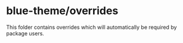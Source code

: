 # blue-theme/overrides

This folder contains overrides which will automatically be required by package users.
